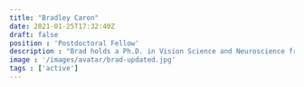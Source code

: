 ```yaml
---
title: "Bradley Caron"
date: 2021-01-25T17:32:40Z
draft: false
position : 'Postdoctoral Fellow'
description : "Brad holds a Ph.D. in Vision Science and Neuroscience from Indiana University. His research focusses on the integration of multiple neuroimaging data modalities and machine learning to understand concussion and human vision. Brad has developed multiple Apps for brainlife.io and is passionate about science, sports, and civil rights."
image : '/images/avatar/brad-updated.jpg'
tags : ['active']
---
```


